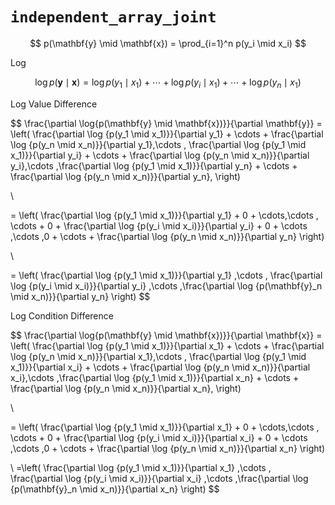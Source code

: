 # `independent_array_joint`

$$
  p(\mathbf{y} \mid \mathbf{x}) = \prod_{i=1}^n p(y_i \mid x_i)
$$

Log

$$
 \log{p(\mathbf{y} \mid \mathbf{x})} = \log {p(y_1 \mid x_1)} + \cdots + \log{p(y_i \mid x_1)}+ \cdots + \log {p(y_n \mid x_1)}
$$

Log Value Difference

$$
  \frac{\partial \log{p(\mathbf{y} \mid \mathbf{x})}}{\partial \mathbf{y}}
  = \left( \frac{\partial \log {p(y_1 \mid x_1)}}{\partial y_1} + \cdots + \frac{\partial \log {p(y_n \mid x_n)}}{\partial y_1},\cdots , \frac{\partial \log {p(y_1 \mid x_1)}}{\partial y_i} + \cdots + \frac{\partial \log {p(y_n \mid x_n)}}{\partial y_i},\cdots ,\frac{\partial \log {p(y_1 \mid x_1)}}{\partial y_n} + \cdots + \frac{\partial \log {p(y_n \mid x_n)}}{\partial y_n}, \right) 

  \\

  = \left( \frac{\partial \log {p(y_1 \mid x_1)}}{\partial y_1} + 0 + \cdots,\cdots , \cdots + 0 + \frac{\partial \log {p(y_i \mid x_i)}}{\partial y_i} + 0 + \cdots ,\cdots ,0 + \cdots + \frac{\partial \log {p(y_n \mid x_n)}}{\partial y_n} \right) 

  \\

  = \left( \frac{\partial \log {p(y_1 \mid x_1)}}{\partial y_1} ,\cdots , \frac{\partial \log {p(y_i \mid x_i)}}{\partial y_i} ,\cdots ,\frac{\partial \log {p(\mathbf{y}_n \mid x_n)}}{\partial y_n} \right)
$$

Log Condition Difference

$$
  \frac{\partial \log{p(\mathbf{y} \mid \mathbf{x})}}{\partial \mathbf{x}}
  = \left( \frac{\partial \log {p(y_1 \mid x_1)}}{\partial x_1} + \cdots + \frac{\partial \log {p(y_n \mid x_n)}}{\partial x_1},\cdots , \frac{\partial \log {p(y_1 \mid x_1)}}{\partial x_i} + \cdots + \frac{\partial \log {p(y_n \mid x_n)}}{\partial x_i},\cdots ,\frac{\partial \log {p(y_1 \mid x_1)}}{\partial x_n} + \cdots + \frac{\partial \log {p(y_n \mid x_n)}}{\partial x_n}, \right) 

  \\

  = \left( \frac{\partial \log {p(y_1 \mid x_1)}}{\partial x_1} + 0 + \cdots,\cdots , \cdots + 0 + \frac{\partial \log {p(y_i \mid x_i)}}{\partial x_i} + 0 + \cdots ,\cdots ,0 + \cdots + \frac{\partial \log {p(y_n \mid x_n)}}{\partial x_n} \right) 

  \\
  =\left( \frac{\partial \log {p(y_1 \mid x_1)}}{\partial x_1} ,\cdots , \frac{\partial \log {p(y_i \mid x_i)}}{\partial x_i} ,\cdots ,\frac{\partial \log {p(\mathbf{y}_n \mid x_n)}}{\partial x_n} \right)
$$
